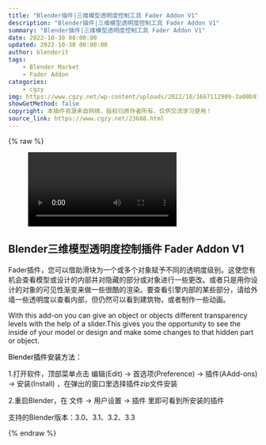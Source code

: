 ```yaml
---
title: "Blender插件|三维模型透明度控制工具 Fader Addon V1"
description: "Blender插件|三维模型透明度控制工具 Fader Addon V1"
summary: "Blender插件|三维模型透明度控制工具 Fader Addon V1"
date: 2022-10-30 00:00:00
updated: 2022-10-30 00:00:00
author: blenderit
tags: 
    - Blender Market
    - Fader Addon
categories:
    - cgzy
img: https://www.cgzy.net/wp-content/uploads/2022/10/1667112909-3a00b973841276b.jpg
showGetMethod: false
copyright: 本插件资源来自网络，版权归原作者所有，仅供交流学习使用！
source_link: https://www.cgzy.net/23688.html
---
```


{% raw %}
<figure class="wp-block-video aligncenter"><video controls src="https://cloud.video.taobao.com//play/u/80049544/p/2/e/6/t/1/383138320200.mp4"></video></figure><div class="wp-block-pandastudio-title"><div class="title_style_01"><h2 id="h2-0">Blender三维模型透明度控制插件 Fader Addon V1</h2></div></div><p>Fader插件，您可以借助滑块为一个或多个对象赋予不同的透明度级别。这使您有机会查看模型或设计的内部并对隐藏的部分或对象进行一些更改。或者只是用你设计的对象的可见性渐变来做一些很酷的渲染。要查看引擎内部的某些部分，请给外墙一些透明度以查看内部，但仍然可以看到建筑物，或者制作一些动画。</p><p>With this add-on you can give an object or objects different transparency levels with the help of a slider.This gives you the opportunity to see the inside of your model or design and make some changes to that hidden part or object.</p><p><mark style="background-color:rgba(0, 0, 0, 0)" class="has-inline-color has-vivid-red-color">Blender插件安装方法：</mark></p><p>1.打开软件，顶部菜单点击 编辑(Edit) → 首选项(Preference) → 插件(AAdd-ons) → 安装(Install) ，在弹出的窗口里选择插件zip文件安装</p><p>2.重启Blender，在 文件 → 用户设置 → 插件 里即可看到所安装的插件</p><div class="wp-block-pandastudio-tips"><div class="tip success "><p>支持的Blender版本：3.0、3.1、3.2、3.3</p>
</div></div>
<div style="display: none">cgzy</div>
{% endraw %}